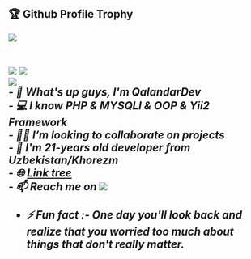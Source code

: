 <h2>🏆 Github Profile Trophy</h2>
<a href="https://github.com/ryo-ma/github-profile-trophy">
  <img  align="center" src="https://github-profile-trophy.vercel.app/?username=QalandarDev&column=8&theme=dracula&no-frame=true"/>
</a>
<div>
    <br>
</div>
<h2 Github Profile Stats</h2>
<div class="row">
 <div class="col-md-6" style="width: 100%;">
 <img  src="https://github-readme-stats.vercel.app/api?username=QalandarDev&include_all_commits=true&theme=dracula&show_icons=true" />
 <img  src="https://github-readme-stats.vercel.app/api/top-langs/?username=QalandarDev&layout=compact&theme=dracula" />
</div>
<div>
<img src="https://wakatime.com/badge/user/93c646f5-4abf-42cd-826c-f1233bb49706.svg"/>
<div>
<i>
- 👋 What's up guys, I'm QalandarDev<br>
- 💻 I know PHP & MYSQLI & OOP & Yii2 Framework<br>
- 👨‍💻 I’m looking to collaborate on projects<br>
- 💬 I'm 21-years old developer from Uzbekistan/Khorezm<br>
- 🌐 <a href="https://linktr.ee/QalandarDev">Link tree</a><br>
- 📫 Reach me on 
  <a href="https://t.me/QalandarDev">
  <img src="https://img.shields.io/badge/QalandarAxmedov-30302f?style=flat&logo=telegram"/>
  </a>
  

- ⚡ Fun fact :- One day you'll look back and realize that you worried too much about things that don't really matter.
  </i>
</div>
